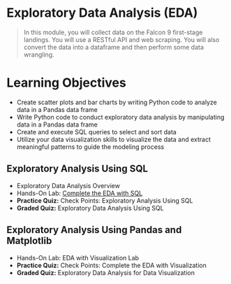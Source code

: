 # Exploratory Data Analysis (EDA)
> In this module, you will collect data on the Falcon 9 first-stage landings. You will use a RESTful API and web scraping. You will also convert the data into a dataframe and then perform some data wrangling.
# Learning Objectives
- Create scatter plots and bar charts by writing Python code to analyze data in a Pandas data frame
- Write Python code to conduct exploratory data analysis by manipulating data in a Pandas data frame
- Create and execute SQL queries to select and sort data
- Utilize your data visualization skills to visualize the data and extract meaningful patterns to guide the modeling process
## Exploratory Analysis Using SQL
- Exploratory Data Analysis Overview
- Hands-On Lab: [Complete the EDA with SQL](https://github.com/KailaniBailey/IBM-Data-Science-Professional-Certificate/blob/main/10.%20Applied%20Data%20Science%20Capstone/Week%202%3A%20Exploratory%20Data%20Analysis%20(EDA)/jupyter-labs-eda-sql-coursera_sqllite.ipynb)
- **Practice Quiz:** Check Points: Exploratory Analysis Using SQL
- **Graded Quiz:** Exploratory Data Analysis Using SQL
## Exploratory Analysis Using Pandas and Matplotlib
- Hands-On Lab: EDA with Visualization Lab
- **Practice Quiz:** Check Points: Complete the EDA with Visualization
- **Graded Quiz:** Exploratory Data Analysis for Data Visualization
